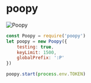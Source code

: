 # poopy
![Poopy](https://cdn.discordapp.com/attachments/760223418968047629/950177194158719066/0ab4fb95d50f0c0bf1751b6c7103f4ac.png)

```javascript
const Poopy = require('poopy')
let poopy = new Poopy({
    testing: true,
    keyLimit: 1500,
    globalPrefix: ':P'
})

poopy.start(process.env.TOKEN)
```
